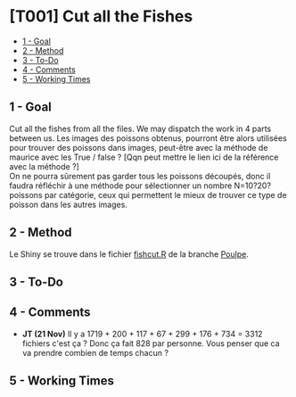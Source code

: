 # [T001] Cut all the Fishes

<!-- toc orderedList:0 depthFrom:2 depthTo:4 -->

- [1 - Goal](#1-goal)
- [2 - Method](#2-method)
- [3 - To-Do](#3-to-do)
- [4 - Comments](#4-comments)
- [5 - Working Times](#5-working-times)

<!-- tocstop -->

## 1 - Goal
Cut all the fishes from all the files. We may dispatch the work in 4 parts between us.
Les images des poissons obtenus, pourront être alors utilisées pour trouver des poissons dans images, peut-être avec la méthode de maurice avec les True / false ?  [Qqn peut mettre le lien ici de la référence avec la méthode ?]  
On ne pourra sûrement pas garder tous les poissons découpés, donc il faudra réfléchir à une méthode pour sélectionner un nombre N=10?20? poissons par catégorie, ceux qui permettent le mieux de trouver ce type de poisson dans les autres images.  

## 2 - Method
Le Shiny se trouve dans le fichier [fishcut.R](https://github.com/Macerio/Fish-Maggle/blob/Poulpe/fishcut.R) de la branche [Poulpe](https://github.com/Macerio/Fish-Maggle/tree/Poulpe).

## 3 - To-Do

## 4 - Comments
- **JT (21 Nov)** Il y a 1719 + 200 + 117 + 67 + 299 + 176 + 734 = 3312 fichiers c'est ça ? Donc ça fait 828 par personne. Vous penser que ca va prendre combien de temps chacun ?

## 5 - Working Times

